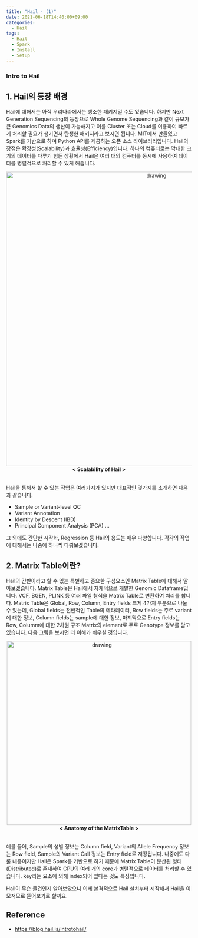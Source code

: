 ```yaml
---
title: "Hail - (1)"
date: 2021-06-18T14:40:00+09:00
categories:
  - Hail
tags:
  - Hail
  - Spark
  - Install
  - Setup
---
```


### Intro to Hail

## 1. Hail의 등장 배경

Hail에 대해서는 아직 우리나라에서는 생소한 패키지일 수도 있습니다. 하지만 Next Generation Sequencing의 등장으로 Whole Genome Sequencing과 같이 규모가 큰 Genomics Data의 생산이 가능해지고 이를 Cluster 또는 Cloud를 이용하여 빠르게 처리할 필요가 생기면서 탄생한 패키지라고 보시면 됩니다. MIT에서 만들었고 Spark를 기반으로 하며 Python API를 제공하는 오픈 소스 라이브러리입니다.
Hail의 장점은 확장성(Scalability)과 효율성(Efficiency)입니다. 하나의 컴퓨터로는 막대한 크기의 데이터를 다루기 힘든 상황에서 Hail은 여러 대의 컴퓨터를 동시에 사용하여 데이터를 병렬적으로 처리할 수 있게 해줍니다.

<center>
  <img src="https://blog.hail.is/content/images/2020/04/image-11.png" alt="drawing" width="800"/>
  <br>
  <b>
    < Scalability of Hail >
  </b>
</center>
<br>

Hail을 통해서 할 수 있는 작업은 여러가지가 있지만 대표적인 몇가지를 소개하면 다음과 같습니다.

- Sample or Variant-level QC
- Variant Annotation
- Identity by Descent (IBD)
- Principal Component Analysis (PCA) ...
  
그 외에도 간단한 시각화, Regression 등 Hail의 용도는 매우 다양합니다. 각각의 작업에 대해서는 나중에 하나씩 다뤄보겠습니다.

  
## 2. Matrix Table이란?

Hail의 간판이라고 할 수 있는 특별하고 중요한 구성요소인 Matrix Table에 대해서 알아보겠습니다. Matrix Table은 Hail에서 자체적으로 개발한 Genomic Dataframe입니다. VCF, BGEN, PLINK 등 여러 파일 형식을 Matrix Table로 변환하여 처리를 합니다. Matrix Table은 Global, Row, Column, Entry fields 크게 4가지 부분으로 나눌 수 있는데, Global fields는 전반적인 Table의 메타데이터, Row fields는 주로 variant에 대한 정보, Column fields는 sample에 대한 정보, 마지막으로 Entry fields는 Row, Columm에 대한 2차원 구조 Matrix의 element로 주로 Genotype 정보를 담고 있습니다. 다음 그림을 보시면 더 이해가 쉬우실 것입니다.

<center>
  <img src="https://blog.hail.is/content/images/2020/04/image-18.png" alt="drawing" width="500"/>
  <br>
  <b>
    < Anatomy of the MatrixTable >
  </b>
</center>
<br>

예를 들어, Sample의 성별 정보는 Column field, Variant의 Allele Frequency 정보는 Row field, Sample의 Variant Call 정보는 Entry field로 저장됩니다. 나중에도 다룰 내용이지만 Hail은 Spark를 기반으로 하기 때문에 Matrix Table이 분산된 형태(Distributed)로 존재하여 CPU의 여러 개의 core가 병렬적으로 데이터를 처리할 수 있습니다. key라는 요소에 의해 index되어 있다는 것도 특징입니다.
<br>

Hail이 무슨 물건인지 알아보았으니 이제 본격적으로 Hail 설치부터 시작해서 Hail을 이모저모로 뜯어보기로 할까요.
<br>

Reference
---
- https://blog.hail.is/introtohail/